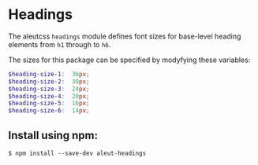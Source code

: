 # Headings

The aleutcss `headings` module defines font sizes for base-level heading
elements from `h1` through to `h6`.

The sizes for this package can be specified by modyfying these variables:

```scss
$heading-size-1:  36px;
$heading-size-2:  30px;
$heading-size-3:  24px;
$heading-size-4:  20px;
$heading-size-5:  16px;
$heading-size-6:  14px;
```



## Install using npm:

    $ npm install --save-dev aleut-headings
